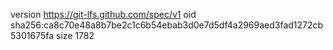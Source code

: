 version https://git-lfs.github.com/spec/v1
oid sha256:ca8c70e48a8b7be2c1c6b54ebab3d0e7d5df4a2969aed3fad1272cb5301675fa
size 1782
